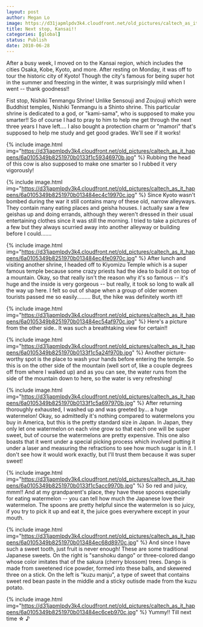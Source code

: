 ```yaml
---
layout: post
author: Megan Lo
image: https://d31japmlpdv3k4.cloudfront.net/old_pictures/caltech_as_it_happens/6a0105349b8251970b013484ec4016970c.jpg
title: Next stop, Kansai!!
categories: [global]
status: Publish
date: 2010-06-28
---
```


After a busy week, I moved on to the Kansai region, which includes the cities Osaka, Kobe, Kyoto, and more. After resting on Monday, it was off to tour the historic city of Kyoto! Though the city's famous for being super hot in the summer and freezing in the winter, it was surprisingly mild when I went -- thank goodness!!

Fist stop, Nishiki Tenmangu Shrine! Unlike Sensouji and Zoujouji which were Buddhist temples, Nishiki Tenmangu is a Shinto shrine. This particular shrine is dedicated to a god, or "kami-sama", who is supposed to make you smarter!! So of course I had to pray to him to help me get through the next three years I have left.... I also bought a protection charm or "mamori" that's supposed to help me study and get good grades. We'll see if it works!


{% include image.html img="https://d31japmlpdv3k4.cloudfront.net/old_pictures/caltech_as_it_happens/6a0105349b8251970b0133f1c59346970b.jpg" %}
Rubbing the head of this cow is also supposed to make one smarter so I rubbed it very vigorously!


{% include image.html img="https://d31japmlpdv3k4.cloudfront.net/old_pictures/caltech_as_it_happens/6a0105349b8251970b013484ec4c19970c.jpg" %}
Since Kyoto wasn't bombed during the war it still contains many of these old, narrow alleyways. They contain many eating places and geisha houses. I actually saw a few geishas up and doing errands, although they weren't dressed in their usual entertaining clothes since it was still the morning. I tried to take a pictures of a few but they always scurried away into another alleyway or building before I could.......


{% include image.html img="https://d31japmlpdv3k4.cloudfront.net/old_pictures/caltech_as_it_happens/6a0105349b8251970b013484ec4fe0970c.jpg" %}
After lunch and visiting another shrine, I headed off to Kiyomizu Temple which is a super famous temple because some crazy priests had the idea to build it on top of a mountain. Okay, so that really isn't the reason why it's so famous -- it's huge and the inside is very gorgeous -- but really, it took so long to walk all the way up here. I felt so out of shape when a group of older women tourists passed me so easily......... But, the hike was definitely worth it!!


{% include image.html img="https://d31japmlpdv3k4.cloudfront.net/old_pictures/caltech_as_it_happens/6a0105349b8251970b013484ec54af970c.jpg" %}
Here's a picture from the other side.. It was such a breathtaking view for certain!!


{% include image.html img="https://d31japmlpdv3k4.cloudfront.net/old_pictures/caltech_as_it_happens/6a0105349b8251970b0133f1c5a24f970b.jpg" %}
Another picture-worthy spot is the place to wash your hands before entering the temple. So this is on the other side of the mountain (well sort of, like a couple degrees off from where I walked up) and as you can see, the water runs from the side of the mountain down to here, so the water is very refreshing!


{% include image.html img="https://d31japmlpdv3k4.cloudfront.net/old_pictures/caltech_as_it_happens/6a0105349b8251970b0133f1c5a697970b.jpg" %}
After returning thoroughly exhausted, I washed up and was greeted by... a huge watermelon! Okay, so admittedly it's nothing compared to watermelons you buy in America, but this is the pretty standard size in Japan. In Japan, they only let one watermelon on each vine grow so that each one will be super sweet, but of course the watermelons are pretty expensive. This one also boasts that it went under a special picking process which involved putting it under a laser and measuring the refractions to see how much sugar is in it. I don't see how it would work exactly, but I'll trust them because it was super sweet!


{% include image.html img="https://d31japmlpdv3k4.cloudfront.net/old_pictures/caltech_as_it_happens/6a0105349b8251970b0133f1c5acc9970b.jpg" %}
So red and juicy, mmm!! And at my grandparent's place, they have these spoons especially for eating watermelon -- you can tell how much the Japanese love their watermelon. The spoons are pretty helpful since the watermelon is so juicy, if you try to pick it up and eat it, the juice goes everywhere except in your mouth.


{% include image.html img="https://d31japmlpdv3k4.cloudfront.net/old_pictures/caltech_as_it_happens/6a0105349b8251970b013484ec68d8970c.jpg" %}
And since I have such a sweet tooth, just fruit is never enough! These are some traditional Japanese sweets. On the right is "sanshoku dango" or three-colored dango whose color imitates that of the sakura (cherry blossom) trees. Dango is made from sweetened rice powder, formed into these balls, and skewered three on a stick. On the left is "kuzu manju", a type of sweet that contains sweet red bean paste in the middle and a sticky outisde made from the kuzu potato.


{% include image.html img="https://d31japmlpdv3k4.cloudfront.net/old_pictures/caltech_as_it_happens/6a0105349b8251970b013484ec6ceb970c.jpg" %}
Yummy!! Till next time ☆ ♪
